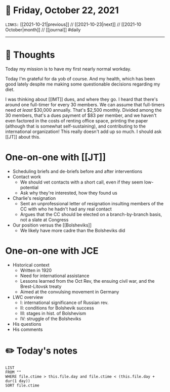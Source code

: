 # 📅 Friday, October 22, 2021
`LINKS:` [[2021-10-21|previous]] // [[2021-10-23|next]] // [[2021-10 October|month]] // [[journal]] 
#daily

---
# 💭 Thoughts
Today my mission is to have my first nearly normal workday. 

Today I'm grateful for da yob of course. And my health, which has been good lately despite me making some questionable decisions regarding my diet. 

I was thinking about [[IMT]] dues, and where they go. I heard that there's around one full-timer for every 30 members. We can assume that full-timers need *at least* $30,000 annually. That's $2,500 monthly. Divided among the 30 members, that's a dues payment of $83 per member, and we haven't even factored in the costs of renting office space, printing the paper (although that is somewhat self-sustaining), and contributing to the international organization! This really doesn't add up so much. I should ask [[JT]] about this. 

# One-on-one with [[JT]]
- Scheduling briefs and de-briefs before and after interventions
- Contact work
	- We should vet contacts with a short call, even if they seem low-potential
	- Ask why they're interested, how they found us
- Charlie's resignation
	- Sent an unprofessional letter of resignation insulting members of the CC with who he hadn't had any real contact
	- Argues that the CC should be elected on a branch-by-branch basis, not a slate at Congress
- Our position versus the [[Bolsheviks]]
	- We likely have more cadre than the Bolsheviks did

# One-on-one with JCE
- Historical context
	- Written in 1920
	- Need for international assistance
	- Lessons learned from the Oct Rev, the ensuing civil war, and the Brest-Litovsk treaty
	- Aimed at the convulsing movement in Germany
- LWC overview
	- I: international significance of Russian rev.
	- II: conditions for Bolshevik success
	- III: stages in hist. of Bolshevism
	- IV: struggle of the Bolsheviks
- His questions
- His comments

# ✏️ Today's notes
```dataview
LIST 
FROM ""
WHERE file.ctime > this.file.day and file.ctime < (this.file.day + dur(1 day))
SORT file.ctime
```

